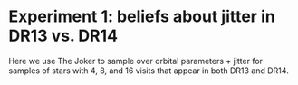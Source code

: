 Experiment 1: beliefs about jitter in DR13 vs. DR14
===================================================

Here we use The Joker to sample over orbital parameters + jitter for samples of
stars with 4, 8, and 16 visits that appear in both DR13 and DR14.
